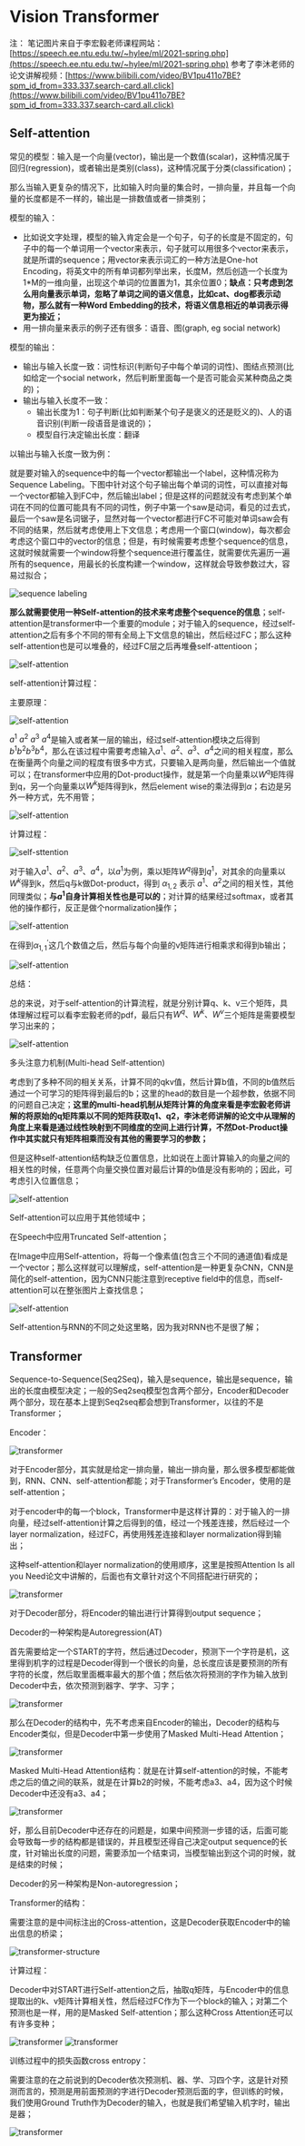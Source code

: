 # Vision Transformer

注：
笔记图片来自于李宏毅老师课程网站：[https://speech.ee.ntu.edu.tw/~hylee/ml/2021-spring.php](https://speech.ee.ntu.edu.tw/~hylee/ml/2021-spring.php)
参考了李沐老师的论文讲解视频：[https://www.bilibili.com/video/BV1pu411o7BE?spm_id_from=333.337.search-card.all.click](https://www.bilibili.com/video/BV1pu411o7BE?spm_id_from=333.337.search-card.all.click)

## Self-attention

常见的模型：输入是一个向量(vector)，输出是一个数值(scalar)，这种情况属于回归(regression)，或者输出是类别(class)，这种情况属于分类(classification)；

那么当输入更复杂的情况下，比如输入时向量的集合时，一排向量，并且每一个向量的长度都是不一样的，输出是一排数值或者一排类别；

模型的输入：

* 比如说文字处理，模型的输入肯定会是一个句子，句子的长度是不固定的，句子中的每一个单词用一个vector来表示，句子就可以用很多个vector来表示，就是所谓的sequence；用vector来表示词汇的一种方法是One-hot Encoding，将英文中的所有单词都列举出来，长度M，然后创造一个长度为1*M的一维向量，出现这个单词的位置置为1，其余位置0；**缺点：只考虑到怎么用向量表示单词，忽略了单词之间的语义信息，比如cat、dog都表示动物，那么就有一种Word Embedding的技术，将语义信息相近的单词表示得更为接近；**
* 用一排向量来表示的例子还有很多：语音、图(graph, eg social network)

模型的输出：

* 输出与输入长度一致：词性标识(判断句子中每个单词的词性)、图结点预测(比如给定一个social network，然后判断里面每一个是否可能会买某种商品之类的)；
* 输出与输入长度不一致：
  * 输出长度为1：句子判断(比如判断某个句子是褒义的还是贬义的)、人的语音识别(判断一段语音是谁说的)；
  * 模型自行决定输出长度：翻译

以输出与输入长度一致为例：

就是要对输入的sequence中的每一个vector都输出一个label，这种情况称为Sequence Labeling。下图中针对这个句子输出每个单词的词性，可以直接对每一个vector都输入到FC中，然后输出label；但是这样的问题就没有考虑到某个单词在不同的位置可能具有不同的词性，例子中第一个saw是动词，看见的过去式，最后一个saw是名词锯子，显然对每一个vector都进行FC不可能对单词saw会有不同的结果，然后就考虑使用上下文信息；考虑用一个窗口(window)，每次都会考虑这个窗口中的vector的信息；但是，有时候需要考虑整个sequence的信息，这就时候就需要一个window将整个sequence进行覆盖住，就需要优先遍历一遍所有的sequence，用最长的长度构建一个window，这样就会导致参数过大，容易过拟合；

![sequence labeling](figures/Snipaste_2022-05-01_17-21-29.png)

**那么就需要使用一种Self-attention的技术来考虑整个sequence的信息**；self-attention是transformer中一个重要的module；对于输入的sequence，经过self-attention之后有多个不同的带有全局上下文信息的输出，然后经过FC；那么这种self-attention也是可以堆叠的，经过FC层之后再堆叠self-attentioon；

![self-attention](figures/Snipaste_2022-05-01_19-55-00.png)

self-attention计算过程：

主要原理：

![self-attention](figures/Snipaste_2022-05-01_20-07-43.png)

$a^1$ $a^2$ $a^3$ $a^4$是输入或者某一层的输出，经过self-attention模块之后得到$b^1 b^2 b^3 b^4$，那么在该过程中需要考虑输入$a^1、a^2、a^3、a^4$之间的相关程度，那么在衡量两个向量之间的程度有很多中方式，只要输入是两向量，然后输出一个值就可以；在transformer中应用的Dot-product操作，就是第一个向量乘以$W^q$矩阵得到q，另一个向量乘以$W^k$矩阵得到k，然后element wise的乘法得到$\alpha$；右边是另外一种方式，先不用管；

![self-attention](figures/Snipaste_2022-05-01_20-12-13.png)

计算过程：

![self-sttention](figures/Snipaste_2022-05-01_20-17-19.png)

对于输入$a^1、a^2、a^3、a^4$，以$a^1$为例，乘以矩阵$W^q$得到$q^1$，对其余的向量乘以$W^k$得到k，然后q与k做Dot-product，得到 $\alpha_{1,2}$ 表示 $a^1、a^2$之间的相关性，其他同理类似；**与$a^1$自身计算相关性也是可以的**；对计算的结果经过softmax，或者其他的操作都行，反正是做个normalization操作；

![self-attention](figures/Snipaste_2022-05-01_20-23-45.png)

在得到$\alpha^{'}_{1,1}$这几个数值之后，然后与每个向量的v矩阵进行相乘求和得到b输出；

![self-attention](figures/Snipaste_2022-05-01_20-26-34.png)

总结：

总的来说，对于self-attention的计算流程，就是分别计算q、k、v三个矩阵，具体理解过程可以看李宏毅老师的pdf，最后只有$W^q、W^k、W^v$三个矩阵是需要模型学习出来的；

![self-attention](figures/Snipaste_2022-05-01_20-35-56.png)

多头注意力机制(Multi-head Self-attention)

考虑到了多种不同的相关关系，计算不同的qkv值，然后计算b值，不同的b值然后通过一个可学习的矩阵得到最后的b；这里的head的数目是一个超参数，依据不同的问题自己决定；**这里的multi-head机制从矩阵计算的角度来看是李宏毅老师讲解的将原始的q矩阵乘以不同的矩阵获取q1、q2，李沐老师讲解的论文中从理解的角度上来看是通过线性映射到不同维度的空间上进行计算，不然Dot-Product操作中其实就只有矩阵相乘而没有其他的需要学习的参数；**

但是这种self-attention结构缺乏位置信息，比如说在上面计算输入的向量之间的相关性的时候，任意两个向量交换位置对最后计算的b值是没有影响的；因此，可考虑引入位置信息；

![self-attention](figures/Snipaste_2022-05-01_20-48-19.png)

Self-attention可以应用于其他领域中；

在Speech中应用Truncated Self-attention；

在Image中应用Self-attention，将每一个像素值(包含三个不同的通道值)看成是一个vector；那么这样就可以理解成，self-attention是一种更复杂CNN，CNN是简化的self-attention，因为CNN只能注意到receptive field中的信息，而self-attention可以在整张图片上查找信息；

![self-attention](figures/Snipaste_2022-05-01_20-53-34.png)

Self-attention与RNN的不同之处这里略，因为我对RNN也不是很了解；

## Transformer

Sequence-to-Sequence(Seq2Seq)，输入是sequence，输出是sequence，输出的长度由模型决定；一般的Seq2seq模型包含两个部分，Encoder和Decoder两个部分，现在基本上提到Seq2seq都会想到Transformer，以往的不是Transformer；

Encoder：

![transformer](figures/Snipaste_2022-05-01_21-25-56.png)

对于Encoder部分，其实就是给定一排向量，输出一排向量，那么很多模型都能做到，RNN、CNN、self-attention都能；对于Transformer’s Encoder，使用的是self-attention；

对于encoder中的每一个block，Transformer中是这样计算的：对于输入的一排向量，经过self-attention计算之后得到的值，经过一个残差连接，然后经过一个layer normalization，经过FC，再使用残差连接和layer normalization得到输出；

这种self-attention和layer normalization的使用顺序，这里是按照Attention Is all you Need论文中讲解的，后面也有文章针对这个不同搭配进行研究的；

![transformer](figures/Snipaste_2022-05-01_21-28-34.png)

对于Decoder部分，将Encoder的输出进行计算得到output sequence；

Decoder的一种架构是Autoregression(AT)

首先需要给定一个START的字符，然后通过Decoder，预测下一个字符是机，这里得到机字的过程是Decoder得到一个很长的向量，总长度应该是要预测的所有字符的长度，然后取里面概率最大的那个值；然后依次将预测的字作为输入放到Decoder中去，依次预测到器字、学字、习字；

![transformer](figures/Snipaste_2022-05-01_23-29-59.png)

那么在Decoder的结构中，先不考虑来自Encoder的输出，Decoder的结构与Encoder类似，但是Decoder中第一步使用了Masked Multi-Head Attention；

![transformer](figures/Snipaste_2022-05-01_23-38-53.png)

Masked Multi-Head Attention结构：就是在计算self-attention的时候，不能考虑之后的值之间的联系，就是在计算b2的时候，不能考虑a3、a4，因为这个时候Decoder中还没有a3、a4；

![transformer](figures/Snipaste_2022-05-01_23-42-55.png)

好，那么目前Decoder中还存在的问题是，如果中间预测一步错的话，后面可能会导致每一步的结构都是错误的，并且模型还得自己决定output sequence的长度，针对输出长度的问题，需要添加一个结束词，当模型输出到这个词的时候，就是结束的时候；

Decoder的另一种架构是Non-autoregression；

Transformer的结构：

需要注意的是中间标注出的Cross-attention，这是Decoder获取Encoder中的输出信息的桥梁；

![transformer-structure](figures/Snipaste_2022-05-01_23-52-06.png)

计算过程：

Decoder中对START进行Self-attention之后，抽取q矩阵，与Encoder中的信息提取出的k、v矩阵计算相关性，然后经过FC作为下一个block的输入；对第二个预测也是一样，用的是Masked Self-attention；那么这种Cross Attention还可以有许多变种；

![transformer](figures/Snipaste_2022-05-01_23-53-43.png)
![transformer](figures/Snipaste_2022-05-01_23-55-39.png)

训练过程中的损失函数cross entropy：

需要注意的在之前说到的Decoder依次预测机、器、学、习四个字，这是针对预测而言的，预测是用前面预测的字进行Decoder预测后面的字，但训练的时候，我们使用Ground Truth作为Decoder的输入，也就是我们希望输入机字时，输出是器；

![transformer](figures/Snipaste_2022-05-02_00-00-16.png)
